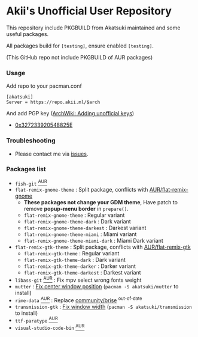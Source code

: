 # Akii's Unofficial User Repository

This repository include PKGBUILD from Akatsuki maintained and some useful packages.

All packages build for `[testing]`, ensure enabled `[testing]`.

(This GitHub repo not include PKGBUILD of AUR packages)

### Usage

Add repo to your pacman.conf

```
[akatsuki]
Server = https://repo.akii.ml/$arch
```

And add PGP key ([ArchWiki: Adding unofficial keys](https://wiki.archlinux.org/index.php/Pacman/Package_signing#Adding_unofficial_keys))

* [0x327233920548825E](http://pool.sks-keyservers.net/pks/lookup?search=0x327233920548825E&fingerprint=on&op=index)

### Troubleshooting

* Please contact me via [issues](https://github.com/akiirui/repo/issues/new).

### Packages list

- `fish-git` [<sup>AUR</sup>](https://aur.archlinux.org/packages/fish-git/)
- `flat-remix-gnome-theme` : Split package, conflicts with [AUR/flat-remix-gnome](https://aur.archlinux.org/packages/flat-remix-gnome/)
    - **These packages not change your GDM theme**, Have patch to remove **popup-menu border** in `prepare()`.
    - `flat-remix-gnome-theme` : Regular variant
    - `flat-remix-gnome-theme-dark` : Dark variant
    - `flat-remix-gnome-theme-darkest` : Darkest variant
    - `flat-remix-gnome-theme-miami` : Miami variant
    - `flat-remix-gnome-theme-miami-dark` : Miami Dark variant
- `flat-remix-gtk-theme` : Split package, conflicts with [AUR/flat-remix-gtk](https://aur.archlinux.org/packages/flat-remix-gtk/)
    - `flat-remix-gtk-theme` : Regular variant
    - `flat-remix-gtk-theme-dark` : Dark variant
    - `flat-remix-gtk-theme-darker` : Darker variant
    - `flat-remix-gtk-theme-darkest` : Darkest variant
- `libass-git` [<sup>AUR</sup>](https://aur.archlinux.org/packages/libass-git/) : Fix mpv select wrong fonts weight
- `mutter` : [Fix center window position](http://gitlab.gnome.org/GNOME/mutter/merge_requests/962) (`pacman -S akatsuki/mutter` to install)
- `rime-data` [<sup>AUR</sup>](https://aur.archlinux.org/packages/rime-data/) : Replace [community/brise](https://www.archlinux.org/packages/community/x86_64/brise/) <sup>out-of-date</sup>
- `transmission-gtk` : [Fix window width](https://github.com/transmission/transmission/pull/1069) (`pacman -S akatsuki/transmission` to install)
- `ttf-paratype` [<sup>AUR</sup>](https://aur.archlinux.org/packages/ttf-paratype/)
- `visual-studio-code-bin` [<sup>AUR</sup>](https://aur.archlinux.org/packages/visual-studio-code-bin/)
